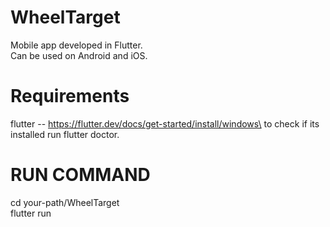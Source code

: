 # WheelTarget

Mobile app developed in Flutter.\
Can be used on Android and iOS.


# Requirements 

flutter  -- https://flutter.dev/docs/get-started/install/windows\
to check if its installed run flutter doctor.


# RUN COMMAND
cd your-path/WheelTarget\
flutter run
